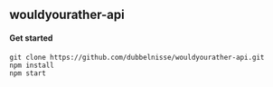 ## wouldyourather-api

#### Get started
```
git clone https://github.com/dubbelnisse/wouldyourather-api.git
npm install
npm start
```
